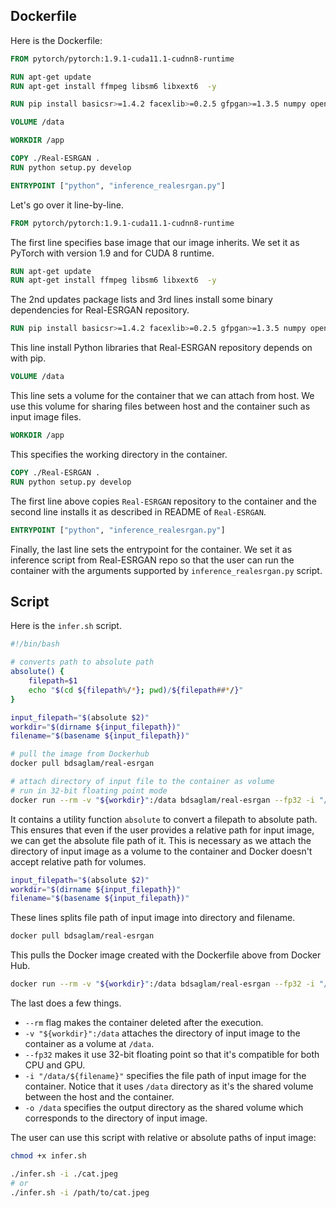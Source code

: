 ## Dockerfile

Here is the Dockerfile:

```Dockerfile
FROM pytorch/pytorch:1.9.1-cuda11.1-cudnn8-runtime

RUN apt-get update
RUN apt-get install ffmpeg libsm6 libxext6  -y

RUN pip install basicsr>=1.4.2 facexlib>=0.2.5 gfpgan>=1.3.5 numpy opencv-python Pillow torchvision tqdm

VOLUME /data

WORKDIR /app

COPY ./Real-ESRGAN .
RUN python setup.py develop 

ENTRYPOINT ["python", "inference_realesrgan.py"]
```

Let's go over it line-by-line.
```Dockerfile
FROM pytorch/pytorch:1.9.1-cuda11.1-cudnn8-runtime
```
The first line specifies base image that our image inherits. We set it as PyTorch with version 1.9 and for CUDA 8 runtime.

```Dockerfile
RUN apt-get update
RUN apt-get install ffmpeg libsm6 libxext6  -y
```
The 2nd updates package lists and 3rd lines install some binary dependencies for Real-ESRGAN repository.

```Dockerfile
RUN pip install basicsr>=1.4.2 facexlib>=0.2.5 gfpgan>=1.3.5 numpy opencv-python Pillow torchvision tqdm
```
This line install Python libraries that Real-ESRGAN repository depends on with pip.


```Dockerfile
VOLUME /data
```
This line sets a volume for the container that we can attach from host. We use this volume for sharing files between host and the container such as input image files.

```Dockerfile
WORKDIR /app
```
This specifies the working directory in the container. 

```Dockerfile
COPY ./Real-ESRGAN .
RUN python setup.py develop 
```
The first line above copies `Real-ESRGAN` repository to the container and the second line installs it as described in README of `Real-ESRGAN`.

```Dockerfile
ENTRYPOINT ["python", "inference_realesrgan.py"]
```
Finally, the last line sets the entrypoint for the container. We set it as inference script from Real-ESRGAN repo so that the user can run the container with the arguments supported by `inference_realesrgan.py` script.

## Script

Here is the `infer.sh` script.
```sh
#!/bin/bash

# converts path to absolute path
absolute() {
    filepath=$1
    echo "$(cd ${filepath%/*}; pwd)/${filepath##*/}"
}

input_filepath="$(absolute $2)"
workdir="$(dirname ${input_filepath})"
filename="$(basename ${input_filepath})"

# pull the image from Dockerhub
docker pull bdsaglam/real-esrgan

# attach directory of input file to the container as volume 
# run in 32-bit floating point mode
docker run --rm -v "${workdir}":/data bdsaglam/real-esrgan --fp32 -i "/data/${filename}" -o /data/
```

It contains a utility function `absolute` to convert a filepath to absolute path. This ensures that even if the user provides a relative path for input image, we can get the absolute file path of it. This is necessary as we attach the directory of input image as a volume to the container and Docker doesn't accept relative path for volumes. 

```sh
input_filepath="$(absolute $2)"
workdir="$(dirname ${input_filepath})"
filename="$(basename ${input_filepath})"
```
These lines splits file path of input image into directory and filename.

```sh
docker pull bdsaglam/real-esrgan
```
This pulls the Docker image created with the Dockerfile above from Docker Hub.

```sh
docker run --rm -v "${workdir}":/data bdsaglam/real-esrgan --fp32 -i "/data/${filename}" -o /data
```
The last does a few things. 
- `--rm` flag makes the container deleted after the execution.
- `-v "${workdir}":/data` attaches the directory of input image to the container as a volume at `/data`. 
- `--fp32` makes it use 32-bit floating point so that it's compatible for both CPU and GPU.
- `-i "/data/${filename}"` specifies the file path of input image for the container. Notice that it uses `/data` directory as it's the shared volume between the host and the container.
- `-o /data` specifies the output directory as the shared volume which corresponds to the directory of input image.

The user can use this script with relative or absolute paths of input image:

```sh
chmod +x infer.sh

./infer.sh -i ./cat.jpeg
# or
./infer.sh -i /path/to/cat.jpeg
```